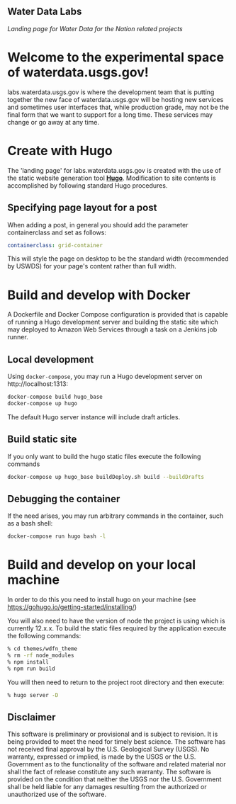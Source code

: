 Water Data Labs
---------------

*Landing page for Water Data for the Nation related projects*

# Welcome to the experimental space of waterdata.usgs.gov!

labs.waterdata.usgs.gov is where the development team that is putting together the new face of waterdata.usgs.gov will 
be hosting new services and sometimes user interfaces that, while production grade, may not be the final form that we
 want to support for a long time.  These services may change or go away at any time.  

# Create with Hugo
The 'landing page' for labs.waterdata.usgs.gov is created with the use of the static website generation tool
[**Hugo**](https://gohugo.io/).
Modification to site contents is accomplished by following standard Hugo procedures. 

## Specifying page layout for a post
When adding a post, in general you should add the parameter containerclass and set as follows:
```yaml
containerclass: grid-container
```
This will style the page on desktop to be the standard width (recommended by USWDS) for your page's content rather than full width.

# Build and develop with Docker

A Dockerfile and Docker Compose configuration is provided that is capable of running a Hugo development server and
building the static site which may deployed to Amazon Web Services through a task on a Jenkins job runner.

## Local development

Using `docker-compose`, you may run a Hugo development server on http://localhost:1313:

```bash
docker-compose build hugo_base
docker-compose up hugo
```

The default Hugo server instance will include draft articles.

## Build static site

If you only want to build the hugo static files execute the following commands

```bash
docker-compose up hugo_base buildDeploy.sh build --buildDrafts 
```

## Debugging the container

If the need arises, you may run arbitrary commands in the container, such as a bash shell:

```bash
docker-compose run hugo bash -l
```

# Build and develop on your local machine

In order to do this you need to install hugo on your machine (see https://gohugo.io/getting-started/installing/)

You will also need to have the version of node the project is using which is currently 12.x.x. To build the static files
required by the application execute the following commands:
```bash
% cd themes/wdfn_theme
% rm -rf node_modules
% npm install
% npm run build
```

You will then need to return to the project root directory and then execute:
```bash
% hugo server -D
```
Disclaimer
----------
This software is preliminary or provisional and is subject to revision. It is being provided to meet the need for
timely best science. The software has not received final approval by the U.S. Geological Survey (USGS). No warranty,
expressed or implied, is made by the USGS or the U.S. Government as to the functionality of the software and
related material nor shall the fact of release constitute any such warranty. The software is provided on the
condition that neither the USGS nor the U.S. Government shall be held liable for any damages resulting from
the authorized or unauthorized use of the software.
